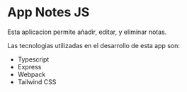# App Notes JS

Esta aplicacion permite añadir, editar, y eliminar notas.

Las tecnologias utilizadas en el desarrollo de esta app son:

- Typescript
- Express
- Webpack
- Tailwind CSS